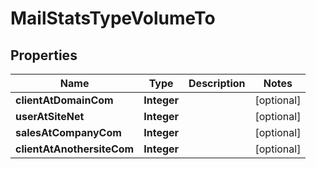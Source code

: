 

# MailStatsTypeVolumeTo


## Properties

| Name | Type | Description | Notes |
|------------ | ------------- | ------------- | -------------|
|**clientAtDomainCom** | **Integer** |  |  [optional] |
|**userAtSiteNet** | **Integer** |  |  [optional] |
|**salesAtCompanyCom** | **Integer** |  |  [optional] |
|**clientAtAnothersiteCom** | **Integer** |  |  [optional] |



